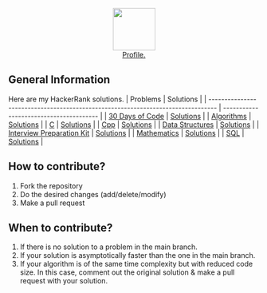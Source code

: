 <p align="center">
    <a href="https://www.hackerrank.com/dashboard">
        <img height=85 src="https://d3keuzeb2crhkn.cloudfront.net/hackerrank/assets/styleguide/logo_wordmark-f5c5eb61ab0a154c3ed9eda24d0b9e31.svg">
    </a>
    <br><a href="https://www.hackerrank.com/cris_ronaldo"> Profile.
    </a>
</p>

## General Information

Here are my HackerRank solutions.
| Problems | Solutions |
| -------------------------------------------------------------------------------- | --------------------------------------- |
| <a href="https://www.hackerrank.com/domains/tutorials/30-days-of-code">30 Days of Code</a> | <a href="HackerRank/30 Days of Code">Solutions</a> |
| <a href="https://www.hackerrank.com/domains/algorithms">Algorithms</a> | <a href="HackerRank/Algorithms">Solutions</a> |
| <a href="https://www.hackerrank.com/domains/c">C</a> | <a href="HackerRank/C">Solutions</a> |
| <a href="https://www.hackerrank.com/domains/cpp">Cpp</a> | <a href="HackerRank/C++">Solutions</a> |
| <a href="https://www.hackerrank.com/domains/data-structures">Data Structures</a> | <a href="HackerRank/Data Structures">Solutions</a> |
| <a href="https://www.hackerrank.com/interview/interview-preparation-kit">Interview Preparation Kit</a> | <a href="HackerRank/Interview Preparation Kit">Solutions</a> |
| <a href="https://www.hackerrank.com/domains/mathematics">Mathematics</a> | <a href="HackerRank/Mathematics">Solutions</a> |
| <a href="https://www.hackerrank.com/domains/sql">SQL</a> | <a href="HackerRank/Sql">Solutions</a> |

## How to contribute?

1. Fork the repository
2. Do the desired changes (add/delete/modify)
3. Make a pull request

## When to contribute?

1. If there is no solution to a problem in the main branch.
2. If your solution is asymptotically faster than the one in the main branch.
3. If your algorithm is of the same time complexity but with reduced code size. In this case, comment out the original solution & make a pull request with your solution.
